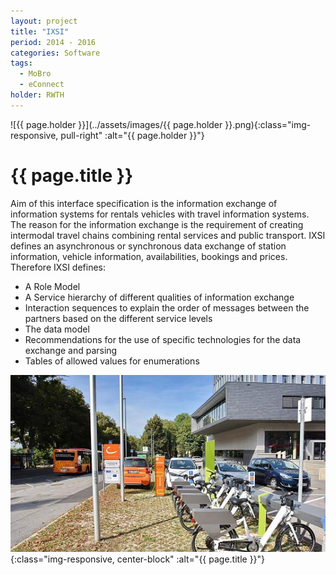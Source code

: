 ```yaml
---
layout: project
title: "IXSI"
period: 2014 - 2016
categories: Software
tags:
  - MoBro
  - eConnect
holder: RWTH
---
```


![{{ page.holder }}](../assets/images/{{ page.holder }}.png){:class="img-responsive, pull-right" :alt="{{ page.holder }}"}

# {{ page.title }}

Aim of this interface specification is the information exchange of information systems for rentals vehicles with travel information systems.
The reason for the information exchange is the requirement of creating intermodal travel chains combining rental services and public transport.
IXSI defines an asynchronous or synchronous data exchange of station information, vehicle information, availabilities, bookings and prices.
Therefore IXSI defines: 

- A Role Model
- A Service hierarchy of different qualities of information exchange
- Interaction sequences to explain the order of messages between the partners based on the different service levels
- The data model
- Recommendations for the use of specific technologies for the data exchange and parsing
- Tables of allowed values for enumerations

![{{ page.title }}](../assets/images/ixsi.jpg){:class="img-responsive, center-block" :alt="{{ page.title }}"}